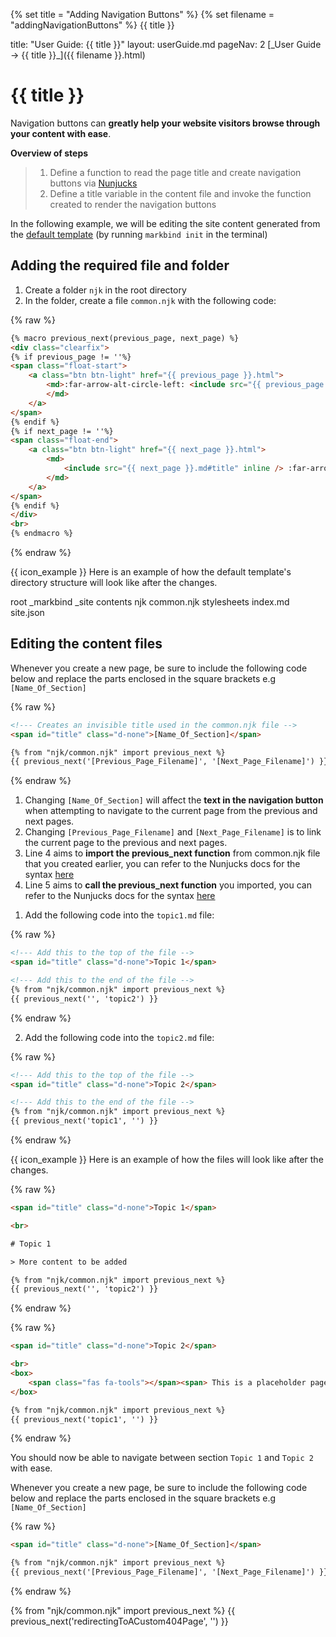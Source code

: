 {% set title = "Adding Navigation Buttons" %}
{% set filename = "addingNavigationButtons" %}
<span id="title" class="d-none">{{ title }}</span>

<frontmatter>
  title: "User Guide: {{ title }}"
  layout: userGuide.md
  pageNav: 2
</frontmatter>

<span id="link" class="d-none">
<md>[_User Guide → {{ title }}_]({{ filename }}.html)</md>
</span>

# {{ title }}

<div class="lead" id="overview">

Navigation buttons can **greatly help your website visitors browse through your content with ease**. 
</div>

**Overview of steps**

> 1. Define a function to read the page title and create navigation buttons via [Nunjucks](/userGuide/markBindSyntaxOverview.html#support-for-nunjucks)
> 2. Define a title variable in the content file and invoke the function created to render the navigation buttons

In the following example, we will be editing the site content generated from the [default template](/userGuide/templates.html#templates) (by running `markbind init` in the terminal)

## Adding the required file and folder

1. Create a folder `njk` in the root directory
2. In the folder, create a file `common.njk` with the following code:
<div class="indented">

{% raw %}
```html {heading="**common.njk**"}
{% macro previous_next(previous_page, next_page) %}
<div class="clearfix">
{% if previous_page != ''%}
<span class="float-start">
    <a class="btn btn-light" href="{{ previous_page }}.html">
        <md>:far-arrow-alt-circle-left: <include src="{{ previous_page }}.md#title" inline />
        </md>
    </a>
</span>
{% endif %}
{% if next_page != ''%}
<span class="float-end">
    <a class="btn btn-light" href="{{ next_page }}.html">
        <md>
            <include src="{{ next_page }}.md#title" inline /> :far-arrow-alt-circle-right:
        </md>
    </a>
</span>
{% endif %}
</div>
<br>
{% endmacro %}
```
{% endraw %}
</div>

{{ icon_example }} Here is an example of how the default template's directory structure will look like after the changes.

<div class="indented">

<tree>
root
  _markbind
  _site
  contents
  njk
    common.njk
  stylesheets
  index.md
  site.json
</tree>
</div>

## Editing the content files

<box type="tip">

Whenever you create a new page, be sure to include the following code below and replace the parts enclosed in the square brackets e.g `[Name_Of_Section]`

{% raw %}
```html {.line-numbers}
<!--- Creates an invisible title used in the common.njk file -->
<span id="title" class="d-none">[Name_Of_Section]</span>

{% from "njk/common.njk" import previous_next %}
{{ previous_next('[Previous_Page_Filename]', '[Next_Page_Filename]') }}
```
{% endraw %}

<panel type="info" header="**Effect after changes are made**" expanded no-close>

1. Changing `[Name_Of_Section]` will affect the **text in the navigation button** when attempting to navigate to the current page from the previous and next pages.
2. Changing `[Previous_Page_Filename]` and `[Next_Page_Filename]` is to link the current page to the previous and next pages.
3. Line 4 aims to **import the previous_next function** from common.njk file that you created earlier, you can refer to the Nunjucks docs for the syntax [here](https://mozilla.github.io/nunjucks/templating.html#import)
4. Line 5 aims to **call the previous_next function** you imported, you can refer to the Nunjucks docs for the syntax [here](https://mozilla.github.io/nunjucks/templating.html#variables)

</panel>

</box>

1. Add the following code into the `topic1.md` file:
<div class="indented">

{% raw %}
```html {heading="**topic1.md**"}
<!--- Add this to the top of the file -->
<span id="title" class="d-none">Topic 1</span>

<!--- Add this to the end of the file -->
{% from "njk/common.njk" import previous_next %}
{{ previous_next('', 'topic2') }}
```
{% endraw %}
</div>

2. Add the following code into the `topic2.md` file:
<div class="indented">

{% raw %}
```html {heading="**topic2.md**"}
<!--- Add this to the top of the file -->
<span id="title" class="d-none">Topic 2</span>

<!--- Add this to the end of the file -->
{% from "njk/common.njk" import previous_next %}
{{ previous_next('topic1', '') }}
```
{% endraw %}
</div>

{{ icon_example }} Here is an example of how the files will look like after the changes.

<div class="indented">

{% raw %}
```html {heading="**topic1.md**" .line-numbers highlight-lines="1,9-10"}
<span id="title" class="d-none">Topic 1</span>

<br>

# Topic 1

> More content to be added

{% from "njk/common.njk" import previous_next %}
{{ previous_next('', 'topic2') }}
```
{% endraw %}

{% raw %}
```html {heading="**topic2.md**" .line-numbers highlight-lines="1,8-9"}
<span id="title" class="d-none">Topic 2</span>

<br>
<box>
    <span class="fas fa-tools"></span><span> This is a placeholder page</span>
</box>

{% from "njk/common.njk" import previous_next %}
{{ previous_next('topic1', '') }}
```
{% endraw %}

</div>

You should now be able to navigate between section `Topic 1` and `Topic 2` with ease.

<box type="tip">

Whenever you create a new page, be sure to include the following code below and replace the parts enclosed in the square brackets e.g `[Name_Of_Section]`   

{% raw %}
```html
<span id="title" class="d-none">[Name_Of_Section]</span>

{% from "njk/common.njk" import previous_next %}
{{ previous_next('[Previous_Page_Filename]', '[Next_Page_Filename]') }}
```
{% endraw %}

</box>

{% from "njk/common.njk" import previous_next %}
{{ previous_next('redirectingToACustom404Page', '') }}
